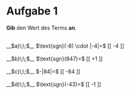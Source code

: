 <!--
version:  0.0.1

language: de

@style
input {
    text-align: center;
}

.flex-container {
    display: flex;
    flex-wrap: wrap;
    align-items: stretch;
    gap: 20px;
}

.flex-child {
    flex: 1;
    min-width: 350px;
    margin-right: 20px;
}

@media (max-width: 400px) {
    .flex-child {
        flex: 100%;
        margin-right: 0;
    }
}
@end

formula: \carry   \textcolor{red}{\scriptsize #1}
formula: \digit   \rlap{\carry{#1}}\phantom{#2}#2
formula: \permil  \text{‰}

import: https://raw.githubusercontent.com/liaTemplates/algebrite/master/README.md
import: https://raw.githubusercontent.com/LiaTemplates/Tikz-Jax/main/README.md

script: https://cdn.jsdelivr.net/gh/LiaTemplates/Tikz-Jax@main/dist/index.js

@round
<script>
  let value = `@input`;
  if (value.startsWith("@")) {
    ""
  } else {
    value = JSON.parse(value);
    value = value[0]
    value = value.replace(/,/g, ".");
    value = parseFloat(value);
    value = Math.round(value * Math.pow(10,@1)) / Math.pow(10,@1);
    value == @0
  }
</script>
@end

tags: Negative Zahlen, Zahlenverständnis, sehr leicht

-->




# Aufgabe 1

**Gib** den Wert des Terms **an**.

<br>
__$a)\;\;$__ $\text{sgn}(-8) \cdot |-4|=$ [[  -4   ]]
<br>
<br>
__$b)\;\;$__ $\text{sgn}(847)=$ [[  +1  ]]
<br>
<br>
__$c)\;\;$__ $-|84|=$ [[  -84 ]]
<br>
<br>
__$d)\;\;$__ $\text{sgn}(-43)=$ [[  -1  ]]

<br>
<br>
<br>
<br>

